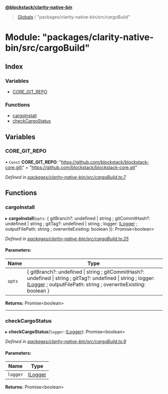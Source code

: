 **[@blockstack/clarity-native-bin](../README.md)**

> [Globals](../globals.md) / "packages/clarity-native-bin/src/cargoBuild"

# Module: "packages/clarity-native-bin/src/cargoBuild"

## Index

### Variables

- [CORE_GIT_REPO](_packages_clarity_native_bin_src_cargobuild_.md#core_git_repo)

### Functions

- [cargoInstall](_packages_clarity_native_bin_src_cargobuild_.md#cargoinstall)
- [checkCargoStatus](_packages_clarity_native_bin_src_cargobuild_.md#checkcargostatus)

## Variables

### CORE_GIT_REPO

• `Const` **CORE_GIT_REPO**: \"https://github.com/blockstack/blockstack-core.git\" = "https://github.com/blockstack/blockstack-core.git"

_Defined in [packages/clarity-native-bin/src/cargoBuild.ts:7](https://github.com/blockstack/clarity-js-sdk/blob/316fb4e/packages/clarity-native-bin/src/cargoBuild.ts#L7)_

## Functions

### cargoInstall

▸ **cargoInstall**(`opts`: { gitBranch?: undefined \| string ; gitCommitHash?: undefined \| string ; gitTag?: undefined \| string ; logger: [ILogger](../interfaces/_packages_clarity_native_bin_src_logger_.ilogger.md) ; outputFilePath: string ; overwriteExisting: boolean }): Promise\<boolean>

_Defined in [packages/clarity-native-bin/src/cargoBuild.ts:25](https://github.com/blockstack/clarity-js-sdk/blob/316fb4e/packages/clarity-native-bin/src/cargoBuild.ts#L25)_

#### Parameters:

| Name   | Type                                                                                                                                                                                                                                                  |
| ------ | ----------------------------------------------------------------------------------------------------------------------------------------------------------------------------------------------------------------------------------------------------- |
| `opts` | { gitBranch?: undefined \| string ; gitCommitHash?: undefined \| string ; gitTag?: undefined \| string ; logger: [ILogger](../interfaces/_packages_clarity_native_bin_src_logger_.ilogger.md) ; outputFilePath: string ; overwriteExisting: boolean } |

**Returns:** Promise\<boolean>

---

### checkCargoStatus

▸ **checkCargoStatus**(`logger`: [ILogger](../interfaces/_packages_clarity_native_bin_src_logger_.ilogger.md)): Promise\<boolean>

_Defined in [packages/clarity-native-bin/src/cargoBuild.ts:9](https://github.com/blockstack/clarity-js-sdk/blob/316fb4e/packages/clarity-native-bin/src/cargoBuild.ts#L9)_

#### Parameters:

| Name     | Type                                                                         |
| -------- | ---------------------------------------------------------------------------- |
| `logger` | [ILogger](../interfaces/_packages_clarity_native_bin_src_logger_.ilogger.md) |

**Returns:** Promise\<boolean>
